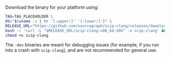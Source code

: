 Download the binary for your platform using:

```bash
TAG=TAG_PLACEHOLDER \
OS="$(uname -s | tr '[:upper:]' '[:lower:]')" \
RELEASE_URL="https://github.com/sourcegraph/scip-clang/releases/download/$TAG" \
bash -c 'curl -L "$RELEASE_URL/scip-clang-x86_64-$OS" -o scip-clang' && \
chmod +x scip-clang
```

The `-dev` binaries are meant for debugging issues (for example, if you run into a crash with `scip-clang`), and are not recommended for general use.
